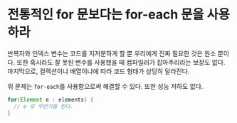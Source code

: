 # 전통적인 for 문보다는 for-each 문을 사용하라

반복자와 인덱스 변수는 코드를 지저분하게 할 뿐 우리에게 진짜 필요한 것은 원소 뿐이다. 또한 혹시라도 잘 못된 변수를 사용했을 때 컴파일러가 잡아주리라는 보장도 없다.
마지막으로, 컬렉션이냐 배열이냐에 따라 코드 형태가 상당히 달라진다.

위 문제는 `for-each`를 사용함으로써 해결할 수 있다. 또한 성능 저하도 없다. 

```java
for(Element e : elements) {
  // e 로 무언가를 한다.
}
```
